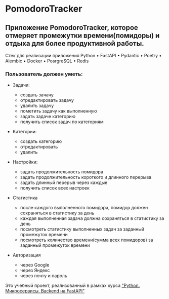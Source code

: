 # PomodoroTracker

## Приложение PomodoroTracker, которое отмеряет промежутки времени(помидоры) и отдыха для более продуктивной работы.

Стек для реализации приложения Python • FastAPI • Pydantic • Poetry • Alembic • Docker • PosrgreSQL • Redis

### Пользователь должен уметь:

- Задачи:

  * создать зачачу
  * отредактировать задачу
  * удалить задачу
  * пометить задачу как выполненную
  * задать задаче категорию
  * получить список задач по категориям
 
- Категории:
  * создать категорию
  * отредактировать
  * удалить
 
- Настройки:
  
  * задать продолжительность помидора
  * задать продолжительность короткого и длинного перерыва
  * задать длинный перерыв через каждые
  * получить список всех настроек
 
- Статистика

  * после каждого выполненного помидора, помидор должен сохраняться в статистику за день
  * каждая выполненная задача должна сохраняться в статистику за день
  * посмотреть статистику выполненных задач за заданный промежуток времени
  * посмотреть количество времени(сумма всех помидоров) за заданный промежуток времени
 
- Авторизация

  * через Google
  * через Яндекс
  * через почту и пароль

Это учебный проект, реализованный в рамках курса ["Python. Микросервисы. Backend на FastAPI"](https://stepik.org/course/193038)
